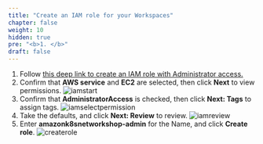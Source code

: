 ```yaml
---
title: "Create an IAM role for your Workspaces"
chapter: false
weight: 10
hidden: true
pre: "<b>1. </b>"
draft: false
---
```


1. Follow [this deep link to create an IAM role with Administrator access.](https://console.aws.amazon.com/iam/home#/roles$new?step=review&commonUseCase=EC2%2BEC2&selectedUseCase=EC2&policies=arn:aws:iam::aws:policy%2FAdministratorAccess)
2. Confirm that **AWS service** and **EC2** are selected, then click **Next** to view permissions.
![iamstart](/images/iamstart.png)
3. Confirm that **AdministratorAccess** is checked, then click **Next: Tags** to assign tags.
![iamselectpermission](/images/iamselectpermission.png)
4. Take the defaults, and click **Next: Review** to review.
![iamreview](/images/iamreview.png)
5. Enter **amazonk8snetworkshop-admin** for the Name, and click **Create role**.
![createrole](/images/iamrole.png)
